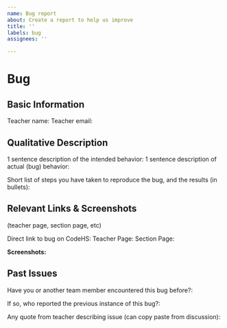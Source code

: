 ```yaml
---
name: Bug report
about: Create a report to help us improve
title: ''
labels: bug
assignees: ''

---
```


# Bug
## Basic Information

Teacher name:
Teacher email:

## Qualitative Description

1 sentence description of the intended behavior:
1 sentence description of actual (bug) behavior:

Short list of steps you have taken to reproduce the bug, and the results (in bullets):

## Relevant Links & Screenshots
(teacher page, section page, etc)

Direct link to bug on CodeHS:
Teacher Page:
Section Page:

**Screenshots:**

## Past Issues

Have you or another team member encountered this bug before?:

If so, who reported the previous instance of this bug?:

Any quote from teacher describing issue (can copy paste from discussion):
